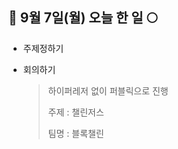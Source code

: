 ## :pig2: 9월 7일(월) 오늘 한 일 :full_moon:

* 주제정하기

* 회의하기

  > 하이퍼레저 없이 퍼블릭으로 진행
  >
  > 주제 : 챌린저스
  >
  > 팀명 : 블록챌린